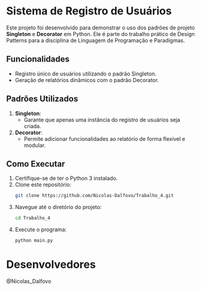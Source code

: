 # Sistema de Registro de Usuários

Este projeto foi desenvolvido para demonstrar o uso dos padrões de projeto **Singleton** e **Decorator** em Python. Ele é parte do trabalho prático de Design Patterns para a disciplina de Linguagem de Programação e Paradigmas.

## Funcionalidades
- Registro único de usuários utilizando o padrão Singleton.
- Geração de relatórios dinâmicos com o padrão Decorator.

## Padrões Utilizados
1. **Singleton**:
   - Garante que apenas uma instância do registro de usuários seja criada.
2. **Decorator**:
   - Permite adicionar funcionalidades ao relatório de forma flexível e modular.

## Como Executar
1. Certifique-se de ter o Python 3 instalado.
2. Clone este repositório:
   ```bash
   git clone https://github.com/Nicolas-Dalfovo/Trabalho_4.git
3. Navegue até o diretório do projeto:
   ```bash
   cd Trabalho_4
4. Execute o programa:
      ```bash
      python main.py

# Desenvolvedores
   @Nicolas_Dalfovo
